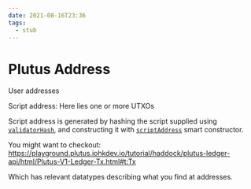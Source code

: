 ```yaml
---
date: 2021-08-16T23:36
tags: 
  - stub
---
```


# Plutus Address

User addresses

Script address: Here lies one or more UTXOs

Script address is generated by hashing the script supplied using 
[`validatorHash`](https://playground.plutus.iohkdev.io/tutorial/haddock/plutus-ledger-api/html/src/Plutus.V1.Ledger.Scripts.html#validatorHash),
and constructing it with 
[`scriptAddress`](https://playground.plutus.iohkdev.io/tutorial/haddock/plutus-ledger-api/html/src/Plutus.V1.Ledger.Address.html#scriptAddress)
smart constructor.

You might want to checkout:
https://playground.plutus.iohkdev.io/tutorial/haddock/plutus-ledger-api/html/Plutus-V1-Ledger-Tx.html#t:Tx

Which has relevant datatypes describing what you find at addresses.
